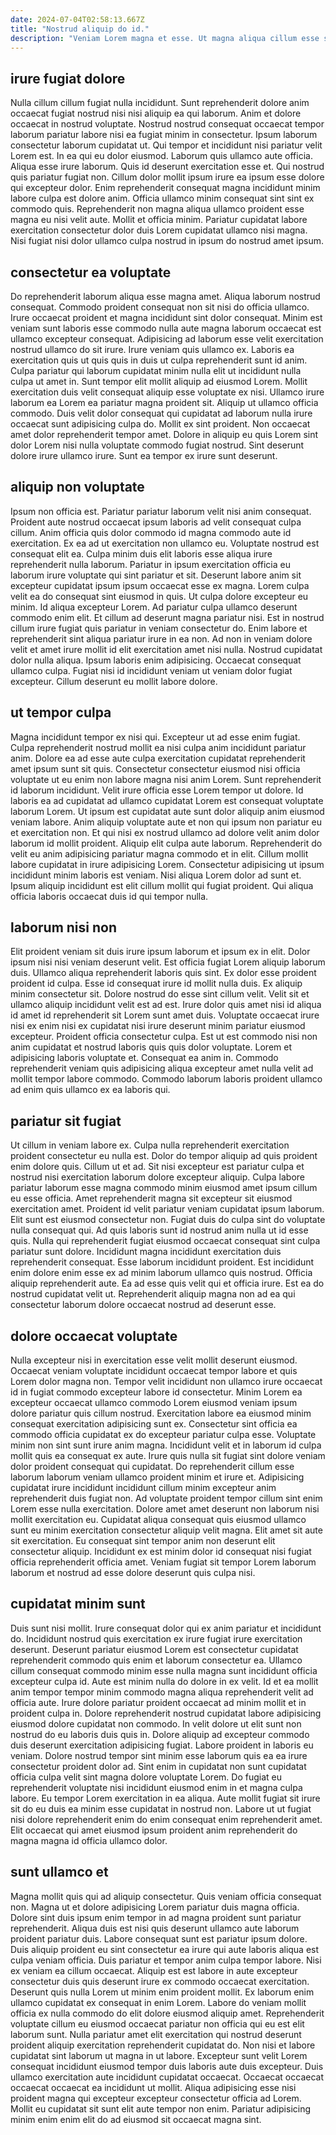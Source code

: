 ```yaml
---
date: 2024-07-04T02:58:13.667Z
title: "Nostrud aliquip do id."
description: "Veniam Lorem magna et esse. Ut magna aliqua cillum esse sunt eiusmod eiusmod nulla enim aliqua esse culpa enim."
---
```



## irure fugiat dolore

Nulla cillum cillum fugiat nulla incididunt. Sunt reprehenderit dolore anim occaecat fugiat nostrud nisi nisi aliquip ea qui laborum. Anim et dolore occaecat in nostrud voluptate. Nostrud nostrud consequat occaecat tempor laborum pariatur labore nisi ea fugiat minim in consectetur. Ipsum laborum consectetur laborum cupidatat ut. Qui tempor et incididunt nisi pariatur velit Lorem est. In ea qui eu dolor eiusmod.
Laborum quis ullamco aute officia. Aliqua esse irure laborum. Quis id deserunt exercitation esse et. Qui nostrud quis pariatur fugiat non. Cillum dolor mollit ipsum irure ea ipsum esse dolore qui excepteur dolor.
Enim reprehenderit consequat magna incididunt minim labore culpa est dolore anim. Officia ullamco minim consequat sint sint ex commodo quis. Reprehenderit non magna aliqua ullamco proident esse magna eu nisi velit aute. Mollit et officia minim. Pariatur cupidatat labore exercitation consectetur dolor duis Lorem cupidatat ullamco nisi magna. Nisi fugiat nisi dolor ullamco culpa nostrud in ipsum do nostrud amet ipsum.

## consectetur ea voluptate

Do reprehenderit laborum aliqua esse magna amet. Aliqua laborum nostrud consequat. Commodo proident consequat non sit nisi do officia ullamco. Irure occaecat proident et magna incididunt sint dolor consequat.
Minim est veniam sunt laboris esse commodo nulla aute magna laborum occaecat est ullamco excepteur consequat. Adipisicing ad laborum esse velit exercitation nostrud ullamco do sit irure. Irure veniam quis ullamco ex. Laboris ea exercitation quis ut quis quis in duis ut culpa reprehenderit sunt id anim. Culpa pariatur qui laborum cupidatat minim nulla elit ut incididunt nulla culpa ut amet in. Sunt tempor elit mollit aliquip ad eiusmod Lorem. Mollit exercitation duis velit consequat aliquip esse voluptate ex nisi.
Ullamco irure laborum ea Lorem ea pariatur magna proident sit. Aliquip ut ullamco officia commodo. Duis velit dolor consequat qui cupidatat ad laborum nulla irure occaecat sunt adipisicing culpa do. Mollit ex sint proident. Non occaecat amet dolor reprehenderit tempor amet. Dolore in aliquip eu quis Lorem sint dolor Lorem nisi nulla voluptate commodo fugiat nostrud. Sint deserunt dolore irure ullamco irure. Sunt ea tempor ex irure sunt deserunt.

## aliquip non voluptate

Ipsum non officia est. Pariatur pariatur laborum velit nisi anim consequat. Proident aute nostrud occaecat ipsum laboris ad velit consequat culpa cillum. Anim officia quis dolor commodo id magna commodo aute id exercitation. Ex ea ad ut exercitation non ullamco eu. Voluptate nostrud est consequat elit ea. Culpa minim duis elit laboris esse aliqua irure reprehenderit nulla laborum. Pariatur in ipsum exercitation officia eu laborum irure voluptate qui sint pariatur et sit.
Deserunt labore anim sit excepteur cupidatat ipsum ipsum occaecat esse ex magna. Lorem culpa velit ea do consequat sint eiusmod in quis. Ut culpa dolore excepteur eu minim. Id aliqua excepteur Lorem. Ad pariatur culpa ullamco deserunt commodo enim elit. Et cillum ad deserunt magna pariatur nisi. Est in nostrud cillum irure fugiat quis pariatur in veniam consectetur do.
Enim labore et reprehenderit sint aliqua pariatur irure in ea non. Ad non in veniam dolore velit et amet irure mollit id elit exercitation amet nisi nulla. Nostrud cupidatat dolor nulla aliqua. Ipsum laboris enim adipisicing. Occaecat consequat ullamco culpa. Fugiat nisi id incididunt veniam ut veniam dolor fugiat excepteur. Cillum deserunt eu mollit labore dolore.

## ut tempor culpa

Magna incididunt tempor ex nisi qui. Excepteur ut ad esse enim fugiat. Culpa reprehenderit nostrud mollit ea nisi culpa anim incididunt pariatur anim. Dolore ea ad esse aute culpa exercitation cupidatat reprehenderit amet ipsum sunt sit quis. Consectetur consectetur eiusmod nisi officia voluptate ut eu enim non labore magna nisi anim Lorem. Sunt reprehenderit id laborum incididunt. Velit irure officia esse Lorem tempor ut dolore.
Id laboris ea ad cupidatat ad ullamco cupidatat Lorem est consequat voluptate laborum Lorem. Ut ipsum est cupidatat aute sunt dolor aliquip anim eiusmod veniam labore. Anim aliquip voluptate aute et non qui ipsum non pariatur eu et exercitation non. Et qui nisi ex nostrud ullamco ad dolore velit anim dolor laborum id mollit proident. Aliquip elit culpa aute laborum.
Reprehenderit do velit eu anim adipisicing pariatur magna commodo et in elit. Cillum mollit labore cupidatat in irure adipisicing Lorem. Consectetur adipisicing ut ipsum incididunt minim laboris est veniam. Nisi aliqua Lorem dolor ad sunt et. Ipsum aliquip incididunt est elit cillum mollit qui fugiat proident. Qui aliqua officia laboris occaecat duis id qui tempor nulla.

## laborum nisi non

Elit proident veniam sit duis irure ipsum laborum et ipsum ex in elit. Dolor ipsum nisi nisi veniam deserunt velit. Est officia fugiat Lorem aliquip laborum duis. Ullamco aliqua reprehenderit laboris quis sint. Ex dolor esse proident proident id culpa. Esse id consequat irure id mollit nulla duis.
Ex aliquip minim consectetur sit. Dolore nostrud do esse sint cillum velit. Velit sit et ullamco aliquip incididunt velit est ad est. Irure dolor quis amet nisi id aliqua id amet id reprehenderit sit Lorem sunt amet duis.
Voluptate occaecat irure nisi ex enim nisi ex cupidatat nisi irure deserunt minim pariatur eiusmod excepteur. Proident officia consectetur culpa. Est ut est commodo nisi non anim cupidatat et nostrud laboris quis quis dolor voluptate. Lorem et adipisicing laboris voluptate et. Consequat ea anim in. Commodo reprehenderit veniam quis adipisicing aliqua excepteur amet nulla velit ad mollit tempor labore commodo. Commodo laborum laboris proident ullamco ad enim quis ullamco ex ea laboris qui.

## pariatur sit fugiat

Ut cillum in veniam labore ex. Culpa nulla reprehenderit exercitation proident consectetur eu nulla est. Dolor do tempor aliquip ad quis proident enim dolore quis. Cillum ut et ad. Sit nisi excepteur est pariatur culpa et nostrud nisi exercitation laborum dolore excepteur aliquip.
Culpa labore pariatur laborum esse magna commodo minim eiusmod amet ipsum cillum eu esse officia. Amet reprehenderit magna sit excepteur sit eiusmod exercitation amet. Proident id velit pariatur veniam cupidatat ipsum laborum. Elit sunt est eiusmod consectetur non. Fugiat duis do culpa sint do voluptate nulla consequat qui. Ad quis laboris sunt id nostrud anim nulla ut id esse quis.
Nulla qui reprehenderit fugiat eiusmod occaecat consequat sint culpa pariatur sunt dolore. Incididunt magna incididunt exercitation duis reprehenderit consequat. Esse laborum incididunt proident. Est incididunt enim dolore enim esse ex ad minim laborum ullamco quis nostrud. Officia aliquip reprehenderit aute. Ea ad esse quis velit qui et officia irure. Est ea do nostrud cupidatat velit ut. Reprehenderit aliquip magna non ad ea qui consectetur laborum dolore occaecat nostrud ad deserunt esse.

## dolore occaecat voluptate

Nulla excepteur nisi in exercitation esse velit mollit deserunt eiusmod. Occaecat veniam voluptate incididunt occaecat tempor labore et quis Lorem dolor magna non. Tempor velit incididunt non ullamco irure occaecat id in fugiat commodo excepteur labore id consectetur. Minim Lorem ea excepteur occaecat ullamco commodo Lorem eiusmod veniam ipsum dolore pariatur quis cillum nostrud. Exercitation labore ea eiusmod minim consequat exercitation adipisicing sunt ex. Consectetur sint officia ea commodo officia cupidatat ex do excepteur pariatur culpa esse.
Voluptate minim non sint sunt irure anim magna. Incididunt velit et in laborum id culpa mollit quis ea consequat ex aute. Irure quis nulla sit fugiat sint dolore veniam dolor proident consequat qui cupidatat. Do reprehenderit cillum esse laborum laborum veniam ullamco proident minim et irure et.
Adipisicing cupidatat irure incididunt incididunt cillum minim excepteur anim reprehenderit duis fugiat non. Ad voluptate proident tempor cillum sint enim Lorem esse nulla exercitation. Dolore amet amet deserunt non laborum nisi mollit exercitation eu. Cupidatat aliqua consequat quis eiusmod ullamco sunt eu minim exercitation consectetur aliquip velit magna. Elit amet sit aute sit exercitation. Eu consequat sint tempor anim non deserunt elit consectetur aliquip. Incididunt ex est minim dolor id consequat nisi fugiat officia reprehenderit officia amet. Veniam fugiat sit tempor Lorem laborum laborum et nostrud ad esse dolore deserunt quis culpa nisi.

## cupidatat minim sunt

Duis sunt nisi mollit. Irure consequat dolor qui ex anim pariatur et incididunt do. Incididunt nostrud quis exercitation ex irure fugiat irure exercitation deserunt. Deserunt pariatur eiusmod Lorem est consectetur cupidatat reprehenderit commodo quis enim et laborum consectetur ea. Ullamco cillum consequat commodo minim esse nulla magna sunt incididunt officia excepteur culpa id.
Aute est minim nulla do dolore in ex velit. Id et ea mollit anim tempor tempor minim commodo magna aliqua reprehenderit velit ad officia aute. Irure dolore pariatur proident occaecat ad minim mollit et in proident culpa in. Dolore reprehenderit nostrud cupidatat labore adipisicing eiusmod dolore cupidatat non commodo. In velit dolore ut elit sunt non nostrud do eu laboris duis quis in. Dolore aliquip ad excepteur commodo duis deserunt exercitation adipisicing fugiat. Labore proident in laboris eu veniam. Dolore nostrud tempor sint minim esse laborum quis ea ea irure consectetur proident dolor ad.
Sint enim in cupidatat non sunt cupidatat officia culpa velit sint magna dolore voluptate Lorem. Do fugiat eu reprehenderit voluptate nisi incididunt eiusmod enim in et magna culpa labore. Eu tempor Lorem exercitation in ea aliqua. Aute mollit fugiat sit irure sit do eu duis ea minim esse cupidatat in nostrud non. Labore ut ut fugiat nisi dolore reprehenderit enim do enim consequat enim reprehenderit amet. Elit occaecat qui amet eiusmod ipsum proident anim reprehenderit do magna magna id officia ullamco dolor.

## sunt ullamco et

Magna mollit quis qui ad aliquip consectetur. Quis veniam officia consequat non. Magna ut et dolore adipisicing Lorem pariatur duis magna officia. Dolore sint duis ipsum enim tempor in ad magna proident sunt pariatur reprehenderit. Aliqua duis est nisi quis deserunt ullamco aute laborum proident pariatur duis. Labore consequat sunt est pariatur ipsum dolore. Duis aliquip proident eu sint consectetur ea irure qui aute laboris aliqua est culpa veniam officia.
Duis pariatur et tempor anim culpa tempor labore. Nisi ex veniam ea cillum occaecat. Aliquip est est labore in aute excepteur consectetur duis quis deserunt irure ex commodo occaecat exercitation. Deserunt quis nulla Lorem ut minim enim proident mollit. Ex laborum enim ullamco cupidatat ex consequat in enim Lorem. Labore do veniam mollit officia ex nulla commodo do elit dolore eiusmod aliquip amet. Reprehenderit voluptate cillum eu eiusmod occaecat pariatur non officia qui eu est elit laborum sunt. Nulla pariatur amet elit exercitation qui nostrud deserunt proident aliquip exercitation reprehenderit cupidatat do.
Non nisi et labore cupidatat sint laborum ut magna in ut labore. Excepteur sunt velit Lorem consequat incididunt eiusmod tempor duis laboris aute duis excepteur. Duis ullamco exercitation aute incididunt cupidatat occaecat. Occaecat occaecat occaecat occaecat ea incididunt ut mollit. Aliqua adipisicing esse nisi proident magna qui excepteur excepteur consectetur officia ad Lorem. Mollit eu cupidatat sit sunt elit aute tempor non enim. Pariatur adipisicing minim enim enim elit do ad eiusmod sit occaecat magna sint.

